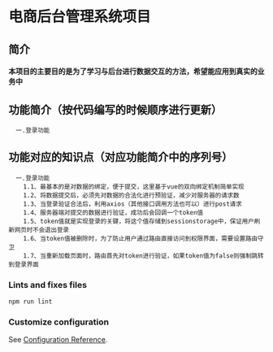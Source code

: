 # 电商后台管理系统项目
## 简介
####  本项目的主要目的是为了学习与后台进行数据交互的方法，希望能应用到真实的业务中


## 功能简介（按代码编写的时候顺序进行更新）
```
  一.登录功能
```

## 功能对应的知识点（对应功能简介中的序列号）
```
  一.登录功能
    1.1、最基本的是对数据的绑定，便于提交，这里基于vue的双向绑定机制简单实现
    1.2、将数据提交后，必须先对数据的合法化进行预验证，减少对服务器的请求数
    1.3、当登录验证合法后，利用axios（其他接口调用方法也可以）进行post请求
    1.4、服务器端对提交的数据进行验证，成功后会回调一个token值
    1.5、token值就是实现登录的关键，将这个值存储到sessionstorage中，保证用户刷新网页时不会退出登录
    1.6、当token值被删除时，为了防止用户通过路由直接访问到权限界面，需要设置路由守卫
    1.7、当重新加载页面时，路由首先对token进行验证，如果token值为false则强制跳转到登录界面
```

### Lints and fixes files
```
npm run lint
```

### Customize configuration
See [Configuration Reference](https://cli.vuejs.org/config/).

